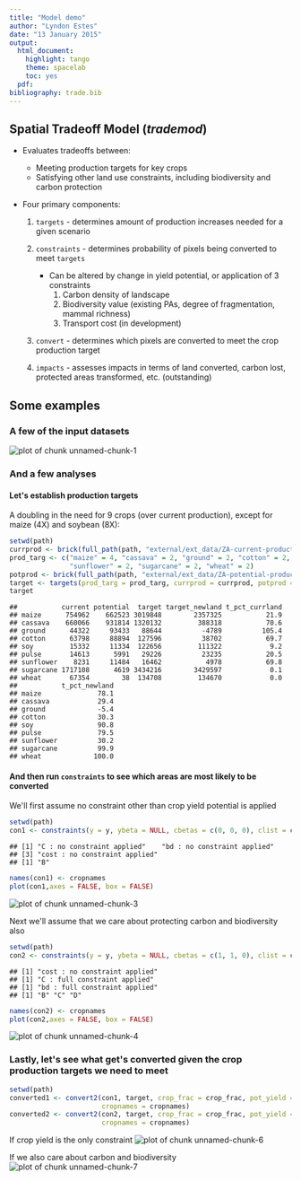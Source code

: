 ```yaml
---
title: "Model demo"
author: "Lyndon Estes"
date: "13 January 2015"
output: 
  html_document:
    highlight: tango
    theme: spacelab
    toc: yes 
  pdf:
bibliography: trade.bib
---
```


## Spatial Tradeoff Model (___trademod___) 
+ Evaluates tradeoffs between:
    + Meeting production targets for key crops
    + Satisfying other land use constraints, including biodiversity and carbon protection
+ Four primary components:

    1. `targets` - determines amount of production increases needed for a given scenario
    
    2. `constraints` - determines probability of pixels being converted to meet `targets`
    
        + Can be altered by change in yield potential, or application of 3 constraints
            1. Carbon density of landscape
            2. Biodiversity value (existing PAs, degree of fragmentation, mammal richness)
            3. Transport cost (in development)
            
    3. `convert` - determines which pixels are converted to meet the crop production target
    
    4. `impacts` - assesses impacts in terms of land converted, carbon lost, protected areas transformed, etc. (outstanding)
    
## Some examples

### A few of the input datasets


![plot of chunk unnamed-chunk-1](figure/unnamed-chunk-1.png) 

### And a few analyses
#### Let's establish production targets

A doubling in the need for 9 crops (over current production), except for maize (4X) and soybean (8X): 

```r
setwd(path)
currprod <- brick(full_path(path, "external/ext_data/ZA-current-production.tif"))
prod_targ <- c("maize" = 4, "cassava" = 2, "ground" = 2, "cotton" = 2, "soy" = 8, "pulse" = 2, 
               "sunflower" = 2, "sugarcane" = 2, "wheat" = 2)
potprod <- brick(full_path(path, "external/ext_data/ZA-potential-production-current-area.tif"))
target <- targets(prod_targ = prod_targ, currprod = currprod, potprod = potprod, ybeta = NULL)
target
```

```
##           current potential  target target_newland t_pct_currland
## maize      754962    662523 3019848        2357325           21.9
## cassava    660066    931814 1320132         388318           70.6
## ground      44322     93433   88644          -4789          105.4
## cotton      63798     88894  127596          38702           69.7
## soy         15332     11334  122656         111322            9.2
## pulse       14613      5991   29226          23235           20.5
## sunflower    8231     11484   16462           4978           69.8
## sugarcane 1717108      4619 3434216        3429597            0.1
## wheat       67354        38  134708         134670            0.0
##           t_pct_newland
## maize              78.1
## cassava            29.4
## ground             -5.4
## cotton             30.3
## soy                90.8
## pulse              79.5
## sunflower          30.2
## sugarcane          99.9
## wheat             100.0
```

#### And then run `constraints` to see which areas are most likely to be converted
We'll first assume no constraint other than crop yield potential is applied

```r
setwd(path)
con1 <- constraints(y = y, ybeta = NULL, cbetas = c(0, 0, 0), clist = clist)
```

```
## [1] "C : no constraint applied"    "bd : no constraint applied"  
## [3] "cost : no constraint applied"
## [1] "B"
```

```r
names(con1) <- cropnames
plot(con1,axes = FALSE, box = FALSE) 
```

![plot of chunk unnamed-chunk-3](figure/unnamed-chunk-3.png) 

Next we'll assume that we care about protecting carbon and biodiversity also

```r
setwd(path)
con2 <- constraints(y = y, ybeta = NULL, cbetas = c(1, 1, 0), clist = clist)
```

```
## [1] "cost : no constraint applied"
## [1] "C : full constraint applied"
## [1] "bd : full constraint applied"
## [1] "B" "C" "D"
```

```r
names(con2) <- cropnames
plot(con2,axes = FALSE, box = FALSE) 
```

![plot of chunk unnamed-chunk-4](figure/unnamed-chunk-4.png) 

### Lastly, let's see what get's converted given the crop production targets we need to meet

```r
setwd(path)
converted1 <- convert2(con1, target, crop_frac = crop_frac, pot_yield = pot_yield, valind = valind, 
                       cropnames = cropnames)
converted2 <- convert2(con2, target, crop_frac = crop_frac, pot_yield = pot_yield, valind = valind,
                       cropnames = cropnames)
```


If crop yield is the only constraint
![plot of chunk unnamed-chunk-6](figure/unnamed-chunk-6.png) 

If we also care about carbon and biodiversity
![plot of chunk unnamed-chunk-7](figure/unnamed-chunk-7.png) 













